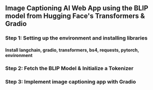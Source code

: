 ## Image Captioning AI Web App using the BLIP model from Hugging Face's Transformers & Gradio

### Step 1: Setting up the environment and installing libraries
####  Install langchain, gradio, transformers, bs4, requests, pytorch, environment

### Step 2: Fetch the BLIP Model & Initialize a Tokenizer

### Step 3: Implement image captioning app with Gradio
